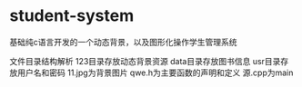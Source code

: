 # student-system
基础纯c语言开发的一个动态背景，以及图形化操作学生管理系统


文件目录结构解析
123目录存放动态背景资源
data目录存放图书信息
usr目录存放用户名和密码
11.jpg为背景图片
qwe.h为主要函数的声明和定义
源.cpp为main
